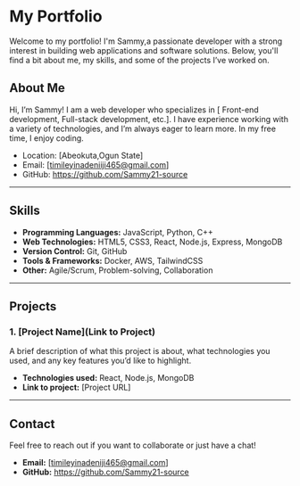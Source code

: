 # My Portfolio

Welcome to my portfolio! I'm Sammy,a passionate developer with a strong interest in building web applications and software solutions. Below, you'll find a bit about me, my skills, and some of the projects I’ve worked on.

## About Me

Hi, I’m Sammy! I am a web developer who specializes in [ Front-end development, Full-stack development, etc.]. I have experience working with a variety of technologies, and I’m always eager to learn more. In my free time, I enjoy coding.

- Location: [Abeokuta,Ogun State]
- Email: [timileyinadeniiji465@gmail.com]
- GitHub: https://github.com/Sammy21-source

---

## Skills

- **Programming Languages:** JavaScript, Python, C++
- **Web Technologies:** HTML5, CSS3, React, Node.js, Express, MongoDB
- **Version Control:** Git, GitHub
- **Tools & Frameworks:** Docker, AWS, TailwindCSS
- **Other:** Agile/Scrum, Problem-solving, Collaboration

---

## Projects

### 1. [Project Name](Link to Project)
A brief description of what this project is about, what technologies you used, and any key features you’d like to highlight.

- **Technologies used:** React, Node.js, MongoDB
- **Link to project:** [Project URL]

---

## Contact

Feel free to reach out if you want to collaborate or just have a chat!

- **Email:** [timileyinadeniji465@gmail.com]
- **GitHub:** https://github.com/Sammy21-source

